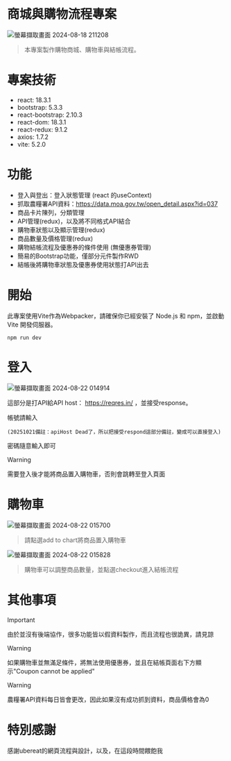 # 商城與購物流程專案
![螢幕擷取畫面 2024-08-18 211208](https://github.com/user-attachments/assets/37c23c03-6cc8-4943-b8b1-aca3178bee5f)
> 本專案製作購物商城、購物車與結帳流程。

# 專案技術
- react: 18.3.1
- bootstrap: 5.3.3
- react-bootstrap: 2.10.3
- react-dom: 18.3.1
- react-redux: 9.1.2
- axios: 1.7.2
- vite: 5.2.0

# 功能
- 登入與登出：登入狀態管理 (react 的useContext)
- 抓取農糧署API資料：https://data.moa.gov.tw/open_detail.aspx?id=037
- 商品卡片陳列，分類管理
- API管理(redux)，以及將不同格式API結合
- 購物車狀態以及顯示管理(redux)
- 商品數量及價格管理(redux)
- 購物結帳流程及優惠券的條件使用 (無優惠券管理)
- 簡易的Bootstrap功能，僅部分元件製作RWD
- 結帳後將購物車狀態及優惠券使用狀態打API出去

# 開始
此專案使用Vite作為Webpacker，請確保你已經安裝了 Node.js 和 npm，並啟動Vite 開發伺服器。
```
npm run dev
```

# 登入
![螢幕擷取畫面 2024-08-22 014914](https://github.com/user-attachments/assets/7e2ba38f-6956-49e9-870f-c0baff03fb42)

這部分是打API給API host： https://reqres.in/ ，並接受response。

帳號請輸入
```
(20251021備註：apiHost Dead了，所以把接受respond這部分備註，變成可以直接登入)
```
密碼隨意輸入即可
> [!WARNING]
> 需要登入後才能將商品置入購物車，否則會跳轉至登入頁面

# 購物車
![螢幕擷取畫面 2024-08-22 015700](https://github.com/user-attachments/assets/8b2dd3df-d14c-4901-8826-a08aeb751c28)
> 請點選add to chart將商品置入購物車

![螢幕擷取畫面 2024-08-22 015828](https://github.com/user-attachments/assets/6913d619-ef35-4a46-8b95-63234c0760b1)
> 購物車可以調整商品數量，並點選checkout進入結帳流程


# 其他事項
> [!IMPORTANT]
> 由於並沒有後端協作，很多功能皆以假資料製作，而且流程也很詭異，請見諒

> [!WARNING]
> 如果購物車並無滿足條件，將無法使用優惠券，並且在結帳頁面右下方顯示"Coupon cannot be applied"

> [!WARNING]
> 農糧署API資料每日皆會更改，因此如果沒有成功抓到資料，商品價格會為0


# 特別感謝
感謝ubereat的網頁流程與設計，以及，在這段時間餵飽我

